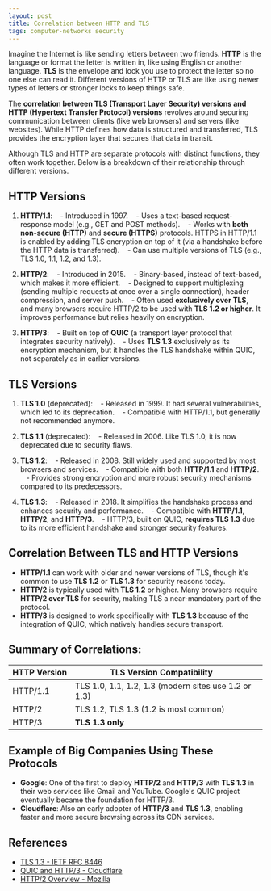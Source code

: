 ```yaml
---
layout: post
title: Correlation between HTTP and TLS
tags: computer-networks security
---
```



Imagine the Internet is like sending letters between two friends. **HTTP** is the language or format the letter is written in, like using English or another language. **TLS** is the envelope and lock you use to protect the letter so no one else can read it. Different versions of HTTP or TLS are like using newer types of letters or stronger locks to keep things safe.


The **correlation between TLS (Transport Layer Security) versions and HTTP (Hypertext Transfer Protocol) versions** revolves around securing communication between clients (like web browsers) and servers (like websites). While HTTP defines how data is structured and transferred, TLS provides the encryption layer that secures that data in transit.

Although TLS and HTTP are separate protocols with distinct functions, they often work together. Below is a breakdown of their relationship through different versions.

## HTTP Versions

1. **HTTP/1.1**:
   - Introduced in 1997.
   - Uses a text-based request-response model (e.g., GET and POST methods).
   - Works with **both non-secure (HTTP)** and **secure (HTTPS)** protocols. HTTPS in HTTP/1.1 is enabled by adding TLS encryption on top of it (via a handshake before the HTTP data is transferred).
   - Can use multiple versions of TLS (e.g., TLS 1.0, 1.1, 1.2, and 1.3).

2. **HTTP/2**:
   - Introduced in 2015.
   - Binary-based, instead of text-based, which makes it more efficient.
   - Designed to support multiplexing (sending multiple requests at once over a single connection), header compression, and server push.
   - Often used **exclusively over TLS**, and many browsers require HTTP/2 to be used with **TLS 1.2 or higher**. It improves performance but relies heavily on encryption.

3. **HTTP/3**:
   - Built on top of **QUIC** (a transport layer protocol that integrates security natively).
   - Uses **TLS 1.3** exclusively as its encryption mechanism, but it handles the TLS handshake within QUIC, not separately as in earlier versions.

## TLS Versions

1. **TLS 1.0** (deprecated):
   - Released in 1999. It had several vulnerabilities, which led to its deprecation.
   - Compatible with HTTP/1.1, but generally not recommended anymore.

2. **TLS 1.1** (deprecated):
   - Released in 2006. Like TLS 1.0, it is now deprecated due to security flaws.

3. **TLS 1.2**:
   - Released in 2008. Still widely used and supported by most browsers and services.
   - Compatible with both **HTTP/1.1** and **HTTP/2**.
   - Provides strong encryption and more robust security mechanisms compared to its predecessors.

4. **TLS 1.3**:
   - Released in 2018. It simplifies the handshake process and enhances security and performance.
   - Compatible with **HTTP/1.1**, **HTTP/2**, and **HTTP/3**.
   - HTTP/3, built on QUIC, **requires TLS 1.3** due to its more efficient handshake and stronger security features.

## Correlation Between TLS and HTTP Versions

- **HTTP/1.1** can work with older and newer versions of TLS, though it's common to use **TLS 1.2** or **TLS 1.3** for security reasons today.
- **HTTP/2** is typically used with **TLS 1.2** or higher. Many browsers require **HTTP/2 over TLS** for security, making TLS a near-mandatory part of the protocol.
- **HTTP/3** is designed to work specifically with **TLS 1.3** because of the integration of QUIC, which natively handles secure transport.

## Summary of Correlations:

| **HTTP Version** | **TLS Version Compatibility**      |
|------------------|-----------------------------------|
| HTTP/1.1         | TLS 1.0, 1.1, 1.2, 1.3 (modern sites use 1.2 or 1.3) |
| HTTP/2           | TLS 1.2, TLS 1.3 (1.2 is most common) |
| HTTP/3           | **TLS 1.3 only**                  |

## Example of Big Companies Using These Protocols

- **Google**: One of the first to deploy **HTTP/2** and **HTTP/3** with **TLS 1.3** in their web services like Gmail and YouTube. Google's QUIC project eventually became the foundation for HTTP/3.
- **Cloudflare**: Also an early adopter of **HTTP/3** and **TLS 1.3**, enabling faster and more secure browsing across its CDN services.

## References

- [TLS 1.3 - IETF RFC 8446](https://datatracker.ietf.org/doc/rfc8446/)
- [QUIC and HTTP/3 - Cloudflare](https://blog.cloudflare.com/http-3-from-root-to-tip/)
- [HTTP/2 Overview - Mozilla](https://developer.mozilla.org/en-US/docs/Web/HTTP/Overview_of_HTTP#http2)